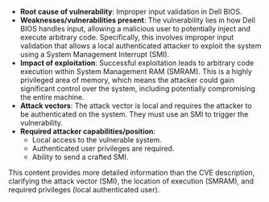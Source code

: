 - **Root cause of vulnerability**: Improper input validation in Dell BIOS.
- **Weaknesses/vulnerabilities present**: The vulnerability lies in how Dell BIOS handles input, allowing a malicious user to potentially inject and execute arbitrary code. Specifically, this involves improper input validation that allows a local authenticated attacker to exploit the system using a System Management Interrupt (SMI).
- **Impact of exploitation**: Successful exploitation leads to arbitrary code execution within System Management RAM (SMRAM). This is a highly privileged area of memory, which means the attacker could gain significant control over the system, including potentially compromising the entire machine.
- **Attack vectors**: The attack vector is local and requires the attacker to be authenticated on the system. They must use an SMI to trigger the vulnerability.
- **Required attacker capabilities/position**:
    - Local access to the vulnerable system.
    - Authenticated user privileges are required.
    - Ability to send a crafted SMI.

This content provides more detailed information than the CVE description, clarifying the attack vector (SMI), the location of execution (SMRAM), and required privileges (local authenticated user).